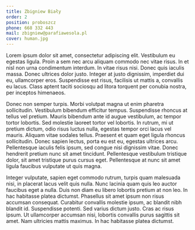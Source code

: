 ```yaml
---
title: Zbigniew Biały
order: 2
position: proboszcz
phone: 668 332 443
mail: zbigniew@parafiawesola.pl
cover: human.jpg
---
```


Lorem ipsum dolor sit amet, consectetur adipiscing elit. Vestibulum eu egestas ligula. Proin a sem nec arcu aliquam commodo nec vitae risus. In et nisl non urna condimentum interdum. In vitae risus nisi. Donec quis iaculis massa. Donec ultrices dolor justo. Integer at justo dignissim, imperdiet dui eu, ullamcorper eros. Suspendisse est risus, facilisis ut mattis a, convallis eu lacus. Class aptent taciti sociosqu ad litora torquent per conubia nostra, per inceptos himenaeos.

Donec non semper turpis. Morbi volutpat magna ut enim pharetra sollicitudin. Vestibulum bibendum efficitur tempus. Suspendisse rhoncus at tellus vel pretium. Mauris bibendum ante id augue vestibulum, ac tempor tortor lobortis. Sed molestie laoreet tortor vel lobortis. In rutrum, mi ut pretium dictum, odio risus luctus nulla, egestas tempor orci lacus vel mauris. Aliquam vitae sodales tellus. Praesent et quam eget ligula rhoncus sollicitudin. Donec sapien lectus, porta eu est eu, egestas ultrices arcu. Pellentesque iaculis felis ipsum, sed congue nisi dignissim vitae. Donec hendrerit pretium nunc sit amet tincidunt. Pellentesque vestibulum tristique dolor, sit amet tristique purus cursus eget. Pellentesque at nunc sit amet ligula faucibus vulputate ut quis magna.

Integer vulputate, sapien eget commodo rutrum, turpis quam malesuada nisi, in placerat lacus velit quis nulla. Nunc lacinia quam quis leo auctor faucibus eget a nulla. Duis non diam eu libero lobortis pretium at non leo. In hac habitasse platea dictumst. Phasellus sit amet ipsum non risus accumsan consequat. Curabitur convallis molestie ipsum, ac blandit nibh blandit id. Suspendisse potenti. Sed varius dictum justo. Cras ac risus ipsum. Ut ullamcorper accumsan nisi, lobortis convallis purus sagittis sit amet. Nam ultricies mattis maximus. In hac habitasse platea dictumst.
